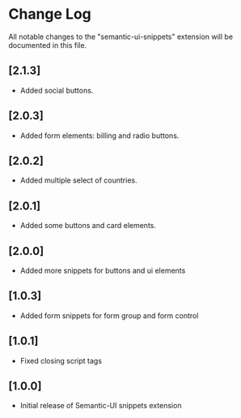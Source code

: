 # Change Log
All notable changes to the "semantic-ui-snippets" extension will be documented in this file.

## [2.1.3]
- Added social buttons.

## [2.0.3]
- Added form elements: billing and radio buttons.

## [2.0.2]
- Added multiple select of countries.

## [2.0.1]
- Added some buttons and card elements.

## [2.0.0]
- Added more snippets for buttons and ui elements

## [1.0.3]
- Added form snippets for form group and form control

## [1.0.1]
- Fixed closing script tags

## [1.0.0]
- Initial release of Semantic-UI snippets extension